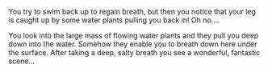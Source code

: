 You try to swim back up to regain breath,
but then you notice that your leg is caught up by some water plants pulling you back in! Oh no....

You look into the large mass of flowing water plants and they pull you deep down into the water. Somehow they enable you to breath down here under the surface. After taking a deep, salty breath you see a wonderful, fantastic scene...

